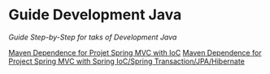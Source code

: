 Guide Development Java
======================

*Guide Step-by-Step for taks of Development Java*

[Maven Dependence for Projet Spring MVC with IoC](MavenDependence-for-ProjetSpringMVCwithIoC.md)
[Maven Dependence for Project Spring MVC with Spring IoC/Spring Transaction/JPA/Hibernate](MavenDependence-for-ProjetSpringMVCwithIoC.md)
